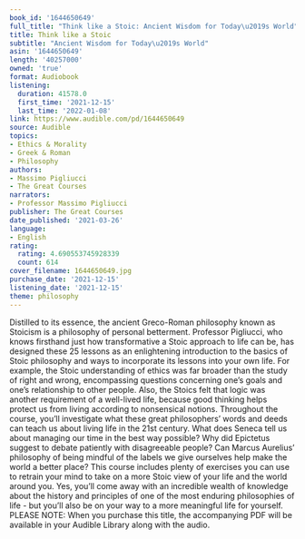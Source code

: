 ```yaml
---
book_id: '1644650649'
full_title: "Think like a Stoic: Ancient Wisdom for Today\u2019s World"
title: Think like a Stoic
subtitle: "Ancient Wisdom for Today\u2019s World"
asin: '1644650649'
length: '40257000'
owned: 'true'
format: Audiobook
listening:
  duration: 41578.0
  first_time: '2021-12-15'
  last_time: '2022-01-08'
link: https://www.audible.com/pd/1644650649
source: Audible
topics:
- Ethics & Morality
- Greek & Roman
- Philosophy
authors:
- Massimo Pigliucci
- The Great Courses
narrators:
- Professor Massimo Pigliucci
publisher: The Great Courses
date_published: '2021-03-26'
language:
- English
rating:
  rating: 4.690553745928339
  count: 614
cover_filename: 1644650649.jpg
purchase_date: '2021-12-15'
listening_date: '2021-12-15'
theme: philosophy
---
```

Distilled to its essence, the ancient Greco-Roman philosophy known as Stoicism is a philosophy of personal betterment. Professor Pigliucci, who knows firsthand just how transformative a Stoic approach to life can be, has designed these 25 lessons as an enlightening introduction to the basics of Stoic philosophy and ways to incorporate its lessons into your own life.
For example, the Stoic understanding of ethics was far broader than the study of right and wrong, encompassing questions concerning one’s goals and one’s relationship to other people. Also, the Stoics felt that logic was another requirement of a well-lived life, because good thinking helps protect us from living according to nonsensical notions.
Throughout the course, you’ll investigate what these great philosophers’ words and deeds can teach us about living life in the 21st century. What does Seneca tell us about managing our time in the best way possible? Why did Epictetus suggest to debate patiently with disagreeable people? Can Marcus Aurelius’ philosophy of being mindful of the labels we give ourselves help make the world a better place?
This course includes plenty of exercises you can use to retrain your mind to take on a more Stoic view of your life and the world around you. Yes, you’ll come away with an incredible wealth of knowledge about the history and principles of one of the most enduring philosophies of life - but you’ll also be on your way to a more meaningful life for yourself.
PLEASE NOTE: When you purchase this title, the accompanying PDF will be available in your Audible Library along with the audio.
